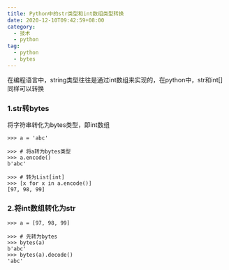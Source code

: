 ```yaml
---
title: Python中的str类型和int数组类型转换
date: 2020-12-10T09:42:59+08:00
category:
  - 技术
  - python
tag: 
  - python
  - bytes
---
```


在编程语言中，string类型往往是通过int数组来实现的，在python中，str和int[]同样可以转换

### 1.str转bytes

将字符串转化为bytes类型，即int数组

```pow
>>> a = 'abc'

>>> # 将a转为bytes类型
>>> a.encode()
b'abc'

>>> # 转为List[int]
>>> [x for x in a.encode()]
[97, 98, 99]
```

### 2.将int数组转化为str

```po
>>> a = [97, 98, 99]

>>> # 先转为bytes
>>> bytes(a)
b'abc'
>>> bytes(a).decode()
'abc'
```

